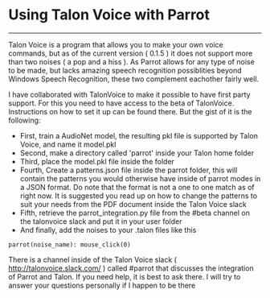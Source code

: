 # Using Talon Voice with Parrot
----

Talon Voice is a program that allows you to make your own voice commands, but as of the current version ( 0.1.5 ) it does not support more than two noises ( a pop and a hiss ).
As Parrot allows for any type of noise to be made, but lacks amazing speech recognition possiblities beyond Windows Speech Recognition, these two complement eachother fairly well.

I have collaborated with TalonVoice to make it possible to have first party support. For this you need to have access to the beta of TalonVoice.
Instructions on how to set it up can be found there. But the gist of it is the following:

- First, train a AudioNet model, the resulting pkl file is supported by Talon Voice, and name it model.pkl
- Second, make a directory called 'parrot' inside your Talon home folder
- Third, place the model.pkl file inside the folder
- Fourth, Create a patterns.json file inside the parrot folder, this will contain the patterns you would otherwise have inside of parrot modes in a JSON format. Do note that the format is not a one to one match as of right now.
  It is suggested you read up on how to change the patterns to suit your needs from the PDF document inside the Talon Voice slack
- Fifth, retrieve the parrot_integration.py file from the #beta channel on the talonvoice slack and put it in your user folder
- And finally, add the noises to your .talon files like this

```
parrot(noise_name): mouse_click(0)
```

There is a channel inside of the Talon Voice slack ( http://talonvoice.slack.com/ ) called #parrot that discusses the integration of Parrot and Talon. 
If you need help, it is best to ask there. I will try to answer your questions personally if I happen to be there